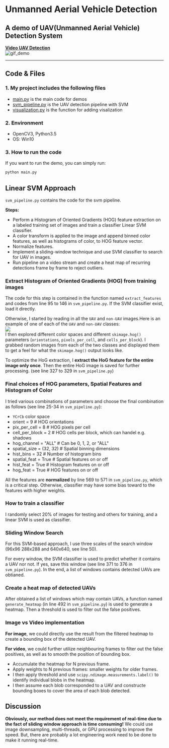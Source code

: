 # Unmanned Aerial Vehicle Detection  
## A demo of UAV(Unmanned Aerial Vehicle) Detection System  
[**Video UAV Detection**](https://github.com/1274085042/Unmanned_aerial_vehicle/blob/master/unmanned_aerial_vehicle_video/result.mp4)  
![gif_demo][demo_gif]
_ _ _
## Code & Files  
### 1. My project includes the following files

* [main.py](main.py) is the main code for demos
* [svm_pipeline.py](svm_pipeline.py) is the UAV detection pipeline with SVM
* [visualization.py](visualizations.py) is the function for adding visalization  
### 2. Environment  
* OpenCV3, Python3.5
* OS: Win10
### 3. How to run the code  
 If you want to run the demo, you can simply run:
```sh
python main.py
```  
## Linear SVM Approach  
`svm_pipeline.py` contains the code for the svm pipeline.   

**Steps:**  
* Perform a Histogram of Oriented Gradients (HOG) feature extraction on a labeled training set of images and train a classifier Linear SVM classifier.
* A color transform is applied to the image and append binned color features, as well as histograms of color, to HOG feature vector. 
* Normalize features. 
* Implement a sliding-window technique and use SVM classifier to search for UAV in images.
* Run pipeline on a video stream and create a heat map of recurring detections frame by frame to reject outliers.  
### Extract Histogram of Oriented Gradients (HOG) from training images
The code for this step is contained in the function named `extract_features` and codes from line 95 to 146 in `svm_pipeline.py`. 
 If the SVM classifier exist, load it directly. 
 
 Otherwise, I started by reading in all the `UAV` and `non-UAV` images.Here is an example of one of each of the `UAV` and `non-UAV` classes:  
 ![][picture1]  
 I then explored different color spaces and different `skimage.hog()` parameters (`orientations`, `pixels_per_cell`, and `cells_per_block`).  I grabbed random images from each of the two classes and displayed them to get a feel for what the `skimage.hog()` output looks like.
  
 To optimize the HoG extraction, I **extract the HoG feature for the entire image only once**. Then the entire HoG image
is saved for further processing. (see line 327 to 329 in  `svm_pipeline.py`)
### Final choices of HOG parameters, Spatial Features and Histogram of Color
I tried various combinations of parameters and choose the final combination as follows 
(see line 25-34 in `svm_pipeline.py`):
* `YCrCb` color space
* orient = 9  # HOG orientations
* pix_per_cell = 8 # HOG pixels per cell
* cell_per_block = 2 # HOG cells per block, which can handel e.g. shadows
* hog_channel = "ALL" # Can be 0, 1, 2, or "ALL"
* spatial_size = (32, 32) # Spatial binning dimensions
* hist_bins = 32    # Number of histogram bins
* spatial_feat = True # Spatial features on or off
* hist_feat = True # Histogram features on or off
* hog_feat = True # HOG features on or off

All the features are **normalized** by line 569 to 571 in `svm_pipeline.py`, which is a critical step. Otherwise, classifier 
may have some bias toward to the features with higher weights.
### How to train a classifier
I randomly select 20% of images for testing and others for training, and a linear SVM is used as classifier.  
### Sliding Window Search
For this SVM-based approach, I use three scales of the search window (96x96 288x288 and 640x640, see line 50).

For every window, the SVM classifier is used to predict whether it contains a UAV nor not. If yes, save this window (see 
line 371 to 376 in `svm_pipeline.py`). In the end, a list of windows contains detected UAVs are obtianed.  
### Create a heat map of detected UAVs
After obtained a list of windows which may contain UAVs, a function named `generate_heatmap` (in line 492 in 
`svm_pipeline.py`) is used to generate a heatmap. Then a threshold is used to filter out the false positives.  
### Image vs Video implementation
**For image**, we could directly use the result from the filtered heatmap to create a bounding box of the detected 
UAV. 

**For video**, we could further utilize neighbouring frames to filter out the false positives, as well as to smooth 
the position of bounding box. 
* Accumulate the heatmap for N previous frame.  
* Apply weights to N previous frames: smaller weights for older frames.
* I then apply threshold and use `scipy.ndimage.measurements.label()` to identify individual blobs in the heatmap.  
* I then assume each blob corresponded to a UAV and constructe bounding boxes to cover the area of each blob detected.  
  
## Discussion  
**Obviously, our method does not meet the requirement of real-time due to the fact of sliding window approach is time consuming!** We could use image downsampling, multi-threads, or GPU processing to improve the speed. But, there are probably a lot engineering work need to be done to make it running real-time. 
  
[//]: # (Image References)
[demo_gif]: ./unmanned_aerial_vehicle_video/result.gif
[picture1]: ./examples/picture1.png
